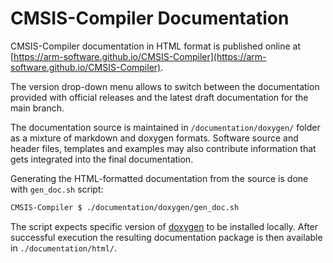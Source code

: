 # CMSIS-Compiler Documentation

CMSIS-Compiler documentation in HTML format is published online at [https://arm-software.github.io/CMSIS-Compiler](https://arm-software.github.io/CMSIS-Compiler).

The version drop-down menu allows to switch between the documentation provided with official releases and the latest draft documentation for the main branch.

The documentation source is maintained in `/documentation/doxygen/` folder as a mixture of markdown and doxygen formats. Software source and header files, templates and examples may also contribute information that gets integrated into the final documentation.

Generating the HTML-formatted documentation from the source is done with `gen_doc.sh` script:

```sh
CMSIS-Compiler $ ./documentation/doxygen/gen_doc.sh
```

The script expects specific version of [doxygen](https://www.doxygen.nl/) to be installed locally. After successful execution the resulting documentation package is then available in `./documentation/html/`.
